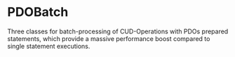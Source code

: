 # PDOBatch
Three classes for batch-processing of CUD-Operations with PDOs prepared statements, which provide a massive performance boost compared to single statement executions.
